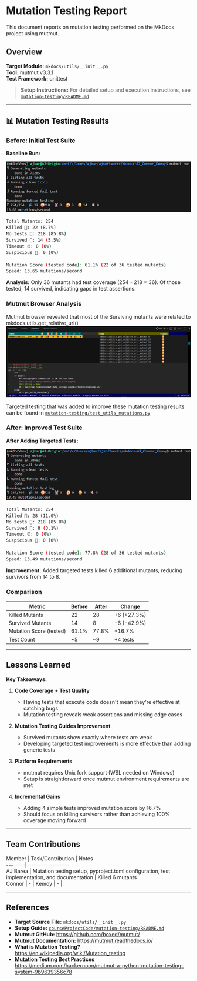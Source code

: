 # Mutation Testing Report

This document reports on mutation testing performed on the MkDocs project using mutmut.

## Overview

**Target Module:** `mkdocs/utils/__init__.py`  
**Tool:** mutmut v3.3.1  
**Test Framework:** unittest  

> **Setup Instructions:** For detailed setup and execution instructions, see [`mutation-testing/README.md`](../courseProjectCode/mutation-testing/README.md)

---

## 📊 Mutation Testing Results

### Before: Initial Test Suite

**Baseline Run:**

![Before Mutation Testing](images/mutation_testing/1-mutmut-before.png)

```bash
Total Mutants: 254
Killed 🎉: 22 (8.7%)
No tests 🫥: 218 (85.8%)
Survived 🙁: 14 (5.5%)
Timeout ⏰: 0 (0%)
Suspicious 🤔: 0 (0%)

Mutation Score (tested code): 61.1% (22 of 36 tested mutants)
Speed: 13.65 mutations/second
```

**Analysis:** Only 36 mutants had test coverage (254 - 218 = 36). Of those tested, 14 survived, indicating gaps in test assertions.

### Mutmut Browser Analysis

Mutmut browser revealed that most of the Surviving mutants were related to mkdocs.utils.get_relative_url()
![Mutmut Browser Analysis](images/mutation_testing/2-mutmut-browse.png)

Targeted testing that was added to improve these mutation testing results can be found in [`mutation-testing/test_utils_mutations.py`](../courseProjectCode/mutation-testing/test_utils_mutations.py)

### After: Improved Test Suite

**After Adding Targeted Tests:**

![After Mutation Testing](images/mutation_testing/3-mutmut-after.png)

```bash
Total Mutants: 254
Killed 🎉: 28 (11.0%)
No tests 🫥: 218 (85.8%)
Survived 🙁: 8 (3.1%)
Timeout ⏰: 0 (0%)
Suspicious 🤔: 0 (0%)

Mutation Score (tested code): 77.8% (28 of 36 tested mutants)
Speed: 13.49 mutations/second
```

**Improvement:** Added targeted tests killed 6 additional mutants, reducing survivors from 14 to 8.

### Comparison

 Metric | Before | After | Change
--------|--------|-------|--------
 Killed Mutants | 22 | 28 | +6 (+27.3%)
 Survived Mutants | 14 | 8 | -6 (-42.9%)
 Mutation Score (tested) | 61.1% | 77.8% | +16.7%
 Test Count | ~5 | ~9 | +4 tests

---

## Lessons Learned

**Key Takeaways:**

1.  **Code Coverage ≠ Test Quality**

      - Having tests that execute code doesn't mean they're effective at catching bugs
      - Mutation testing reveals weak assertions and missing edge cases

2.  **Mutation Testing Guides Improvement**

      - Survived mutants show exactly where tests are weak
      - Developing targeted test improvements is more effective than adding generic tests

3.  **Platform Requirements**

      - mutmut requires Unix fork support (WSL needed on Windows)
      - Setup is straightforward once mutmut environment requirements are met

4.  **Incremental Gains**

      - Adding 4 simple tests improved mutation score by 16.7%
      - Should focus on killing survivors rather than achieving 100% coverage moving forward

---

## Team Contributions

 Member | Task/Contribution | Notes  
--------|------------------  
 AJ Barea | Mutation testing setup, pyproject.toml configuration, test implementation, and documentation | Killed 6 mutants  
 Connor | - |
 Kemoy | - |

---

## References

- **Target Source File:** `mkdocs/utils/__init__.py`
- **Setup Guide:** [`courseProjectCode/mutation-testing/README.md`](../courseProjectCode/mutation-testing/README.md)
- **Mutmut GitHub:** <https://github.com/boxed/mutmut/>
- **Mutmut Documentation:** <https://mutmut.readthedocs.io/>
- **What is Mutation Testing?** <https://en.wikipedia.org/wiki/Mutation_testing>
- **Mutation Testing Best Practices** <https://medium.com/hackernoon/mutmut-a-python-mutation-testing-system-9b9639356c78>
